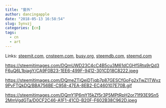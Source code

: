 ```yaml
---
title: "窗外"
author: dancingapple
date: "2018-05-13 16:58:54"
slug: 5ynvzj
categories: [cn]
tags: 
  - cn
  - art
---
```


Links: [steemit.com](https://steemit.com/cn/@dancingapple/5ynvzj), [cnsteem.com](https://cnsteem.com/cn/@dancingapple/5ynvzj), [busy.org](https://busy.org/cn/@dancingapple/5ynvzj), [steemdb.com](https://steemdb.com/cn/@dancingapple/5ynvzj), [steemd.com](https://steemd.com/cn/@dancingapple/5ynvzj)

https://steemitimages.com/DQmUWD23C4cC4B5cu3M61dCGHf5Rtq9rQd3F6uQ6L1bjagY/CA9F0B23-1EE6-499F-9412-301CD18C8222.jpeg

https://steemitimages.com/DQmeZTiQeiDTjqb7p87GESCfGoFg2xTwZ1TWvz9PvFTQkDQ/BBA756BE-C958-47EA-8EB2-EC460107E70B.gif

https://steemitimages.com/DQmY1P6mY15kZf5r3P5MPtRpH2or71f93E9Sn52MmVgdGTa/D0CF2C46-A1F1-41CD-B20F-F602B38C962D.jpeg
